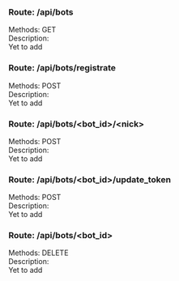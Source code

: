 ### Route: /api/bots
Methods: GET  
Description:  
Yet to add  


### Route: /api/bots/registrate
Methods: POST  
Description:  
Yet to add  


### Route: /api/bots/<bot_id\>/<nick\>
Methods: POST  
Description:  
Yet to add  


### Route: /api/bots/<bot_id\>/update_token
Methods: POST  
Description:  
Yet to add  


### Route: /api/bots/<bot_id\>
Methods: DELETE  
Description:  
Yet to add  
